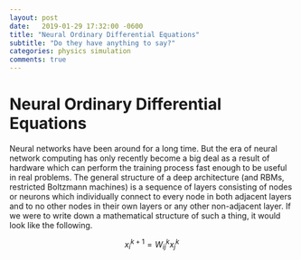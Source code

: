 ```yaml
---
layout: post
date:   2019-01-29 17:32:00 -0600
title: "Neural Ordinary Differential Equations"
subtitle: "Do they have anything to say?"
categories: physics simulation
comments: true
---
```


Neural Ordinary Differential Equations
======================================

Neural networks have been around for a long time. But the era of neural
network computing has only recently become a big deal as a result of
hardware which can perform the training process fast enough to be useful
in real problems. The general structure of a deep architecture (and RBMs,
restricted Boltzmann machines) is a sequence of layers consisting of nodes
or neurons which individually connect to every node in both adjacent layers
and to no other nodes in their own layers or any other non-adjacent layer.
If we were to write down a mathematical structure of such a thing, it would
look like the following.

$$
x^{k+1}_i = W^k_{ij} x^k_j
$$


